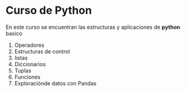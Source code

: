 # Curso de Python

En este curso se encuentran las estructuras y aplicaciones de **python** basico
1. Operadores
1. Estructuras de control
1. listas
1. Diccionarios
1. Tuplas 
1. Funciones
1. Exploraciónde datos con Pandas

